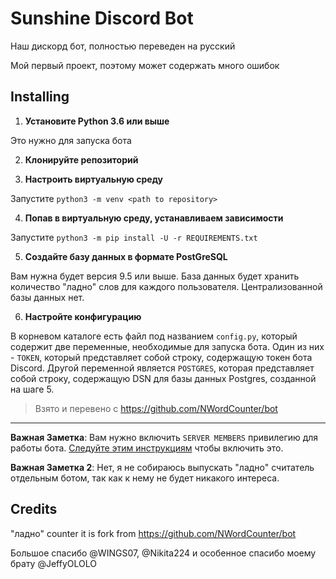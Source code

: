 # Sunshine Discord Bot

Наш дискорд бот, полностью переведен на русский

Мой первый проект, поэтому может содержать много ошибок

## Installing

1. **Установите Python 3.6 или выше**

Это нужно для запуска бота

2. **Клонируйте репозиторий**

3. **Настроить виртуальную среду**

Запустите `python3 -m venv <path to repository>`

4. **Попав в виртуальную среду, устанавливаем зависимости**

Запустите `python3 -m pip install -U -r REQUIREMENTS.txt`

5. **Создайте базу данных в формате PostGreSQL**

Вам нужна будет версия 9.5 или выше. База данных будет хранить количество "ладно" слов для каждого пользователя. Централизованной базы данных нет.

6. **Настройте конфигурацию**

В корневом каталоге есть файл под названием `config.py`, который содержит две переменные, необходимые для запуска бота. Один из них - `TOKEN`, который представляет собой строку, содержащую токен бота Discord. Другой переменной является `POSTGRES`, которая представляет собой строку, содержащую DSN для базы данных Postgres, созданной на шаге 5.

> Взято и перевено с https://github.com/NWordCounter/bot

---

**Важная Заметка**: Вам нужно включить `SERVER MEMBERS` привилегию для работы бота. [Следуйте этим инструкциям](https://discordpy.readthedocs.io/en/latest/intents.html#privileged-intents) чтобы включить это.

**Важная Заметка 2**: Нет, я не собираюсь выпускать "ладно" считатель отдельным ботом, так как к нему не будет никакого интереса.

## Credits

"ладно" counter it is fork from https://github.com/NWordCounter/bot

Большое спасибо @WINGS07, @Nikita224 и особенное спасибо моему брату @JeffyOLOLO
